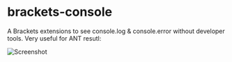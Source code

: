 brackets-console
================

A Brackets extensions to see console.log & console.error without developer tools. Very useful for ANT resutl:

![Screenshot](https://raw.github.com/jbalsas/brackets-console/master/assets/preview.png)
